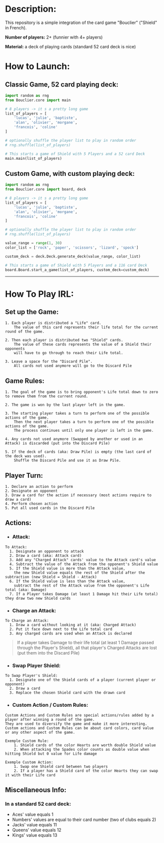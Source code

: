 # Description:

This repository is a simple integration of the card game "Bouclier" ("Shield" in French).

**Number of players:** 2+ (funnier with 4+ players)

**Material:** a deck of playing cards (standard 52 card deck is nice)


# How to Launch:
## Classic Game, 52 card playing deck:
```python
import random as rng
from Bouclier.core import main

# 8 players -> it s a pretty long game
list_of_players = [
    'lucas', 'julie', 'baptiste',
    'alan', 'olivier', 'morgane',
    'francois', 'coline'
]

# optionally shuffle the player list to play in random order
# rng.shuffle(list_of_players)

# This starts a game of Shield with 5 Players and a 52 card Deck
main.main(list_of_players)
```
## Custom Game, with custom playing deck:
```python
import random as rng
from Bouclier.core import board, deck

# 8 players -> it s a pretty long game
list_of_players = [
    'lucas', 'julie', 'baptiste',
    'alan', 'olivier', 'morgane',
    'francois', 'coline'
]

# optionally shuffle the player list to play in random order
# rng.shuffle(list_of_players)

value_range = range(1, 30)
color_list = ['rock', 'paper', 'scissors', 'lizard', 'spock']

custom_deck = deck.Deck.generate_deck(value_range, color_list)

# This starts a game of Shield with 5 Players and a 116 card Deck
board.Board.start_a_game(list_of_players, custom_deck=custom_deck)
```

---

# How To Play IRL:
## Set up the Game:
```
1. Each player is distributed a "Life" card. 
    The value of this card represents their life total for the current round of the game.

2. Then each player is distributed two "Shield" cards. 
    The value of these cards represents the value of a Shield their opponents 
    will have to go through to reach their Life total.
    
3. Leave a space for the "Discard Pile".
    All cards not used anymore will go to the Discard Pile
```


## Game Rules:
```
1. The goal of the game is to bring opponent's Life total down to zero to remove them from the current round.

2. The game is won by the last player left in the game.

3. The starting player takes a turn to perform one of the possible actions of the game. 
    Then the next player takes a turn to perform one of the possible actions of the game.
    The process continues until only one player is left in the game.
    
4. Any cards not used anymore (Swapped by another or used in an Attack) is discarded (put into the Discard Pile)

5. If the deck of cards (aka: Draw Pile) is empty (the last card of the deck was used). 
    Shuffle the Discard Pile and use it as Draw Pile.
```
## Player Turn:
```
1. Declare an action to perform
2. Designate an opponent
3. Draw a card for the action if necessary (most actions require to draw a card)
4. Perform chosen action
5. Put all used cards in the Discard Pile
```

## Actions:
- ### Attack:
```
To Attack: 
  1. Designate an opponent to attack
  2. Draw a card (aka: Attack card)
  3. Add any "Charged Attack" cards' value to the Attack card's value
  4. Subtract the value of the Attack from the opponent's Shield value
  5. If the Shield value is more than the Attack value,
    the new Shield value equals the rest of the Shield after the subtraction (new Shield = Shield - Attack)
  6. If the Shield value is less than the Attack value, 
    subtract the rest of the Attack value from the opponent's Life total (aka: Damage)
  7. If a Player takes Damage (at least 1 Damage hit their Life total) they draw two new Shield cards  
```
- ### Charge an Attack:
```
To Charge an Attack: 
  1. Draw a card without looking at it (aka: Charged Attack)
  2. Put it face down next to the Life total card
  3. Any charged cards are used when an Attack is declared
```
> If a player takes Damage to their life total (at least 1 Damage passed through the Player's Shield), 
> all that player's Charged Attacks are lost (put them into the Discard Pile)
- ### Swap Player Shield:
```
To Swap Player's Shield: 
  1. Designate one of the Shield cards of a player (current player or opponent)
  2. Draw a card
  3. Replace the chosen Shield card with the drawn card
```
- ### Custom Action / Custom Rules:
```
Custom Actions and Custom Rules are special actions/rules added by a player after winning a round of the game.
They are used to diversify the game and make it more interesting.
Custom actions and Custom Rules can be about card colors, card value or any other aspect of the game.

Exemple Custom Rule: 
    1. Shield cards of the color Hearts are worth double Shield value
    2. When attacking the Spades color counts as double value when hitting Shield but 0 value for Life damage

Exemple Custom Action: 
    1. Swap one Shield card between two players
    2. If a player has a Shield card of the color Hearts they can swap it with their Life card 
```

## Miscellaneous Info:
### In a standard 52 card deck:
- Aces' value equals 1
- Numbers' values are equal to their card number (two of clubs equals 2)
- Jacks' value equals 11
- Queens' value equals 12
- Kings' value equals 13